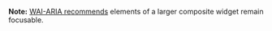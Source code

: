 **Note:** [WAI-ARIA recommends](https://www.w3.org/WAI/ARIA/apg/practices/keyboard-interface/#focusabilityofdisabledcontrols) elements of a larger composite widget remain focusable.